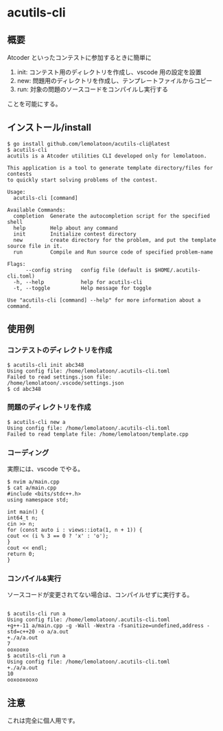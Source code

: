 # acutils-cli

## 概要

Atcoder といったコンテストに参加するときに簡単に

1. init: コンテスト用のディレクトリを作成し、vscode 用の設定を設置
2. new: 問題用のディレクトリを作成し、テンプレートファイルからコピー
3. run: 対象の問題のソースコードをコンパイルし実行する

ことを可能にする。

## インストール/install

```
$ go install github.com/lemolatoon/acutils-cli@latest
$ acutils-cli
acutils is a Atcoder utilities CLI developed only for lemolatoon.

This application is a tool to generate template directory/files for contests
to quickly start solving problems of the contest.

Usage:
  acutils-cli [command]

Available Commands:
  completion  Generate the autocompletion script for the specified shell
  help        Help about any command
  init        Initialize contest directory
  new         create directory for the problem, and put the template source file in it.
  run         Compile and Run source code of specified problem-name

Flags:
      --config string   config file (default is $HOME/.acutils-cli.toml)
  -h, --help            help for acutils-cli
  -t, --toggle          Help message for toggle

Use "acutils-cli [command] --help" for more information about a command.
```

## 使用例

### コンテストのディレクトリを作成

```
$ acutils-cli init abc348
Using config file: /home/lemolatoon/.acutils-cli.toml
Failed to read settings.json file: /home/lemolatoon/.vscode/settings.json
$ cd abc348
```

### 問題のディレクトリを作成

```
$ acutils-cli new a
Using config file: /home/lemolatoon/.acutils-cli.toml
Failed to read template file: /home/lemolatoon/template.cpp
```

### コーディング

実際には、vscode でやる。

```
$ nvim a/main.cpp
$ cat a/main.cpp
#include <bits/stdc++.h>
using namespace std;

int main() {
int64_t n;
cin >> n;
for (const auto i : views::iota(1, n + 1)) {
cout << (i % 3 == 0 ? 'x' : 'o');
}
cout << endl;
return 0;
}
```

### コンパイル&実行

ソースコードが変更されてない場合は、コンパイルせずに実行する。

```

$ acutils-cli run a
Using config file: /home/lemolatoon/.acutils-cli.toml
+g++-11 a/main.cpp -g -Wall -Wextra -fsanitize=undefined,address -std=c++20 -o a/a.out
+./a/a.out
7
ooxooxo
$ acutils-cli run a
Using config file: /home/lemolatoon/.acutils-cli.toml
+./a/a.out
10
ooxooxooxo

```

## 注意

これは完全に個人用です。

```

```

```

```
